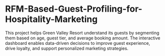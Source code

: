 # RFM-Based-Guest-Profiling-for-Hospitality-Marketing
This project helps Green Valley Resort understand its guests by segmenting them based on age, guest tier, and average booking amount. The interactive dashboard enables data-driven decisions to improve guest experience, drive loyalty, and support personalized marketing strategies.
